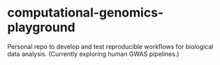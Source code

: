 # computational-genomics-playground
Personal repo to develop and test reproducible workflows for biological data analysis.   (Currently exploring human GWAS pipelines.)
